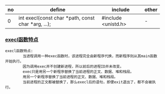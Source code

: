 |no|define|include|other|
|--|--|--|--|
|0|int execl(const char *path, const char *arg, ...);|#include <unistd.h>|-|

### [execl函数特点](https://blog.csdn.net/hongkangwl/article/details/21341971)
```
execl函数特点:
        当进程调用一种exec函数时，该进程完全由新程序代换，而新程序则从其main函数开始执行。
        因为调用exec并不创建新进程，所以前后的进程ID并未改变。
        exec只是用另一个新程序替换了当前进程的正文、数据、堆和栈段。
        用另一个新程序替换了当前进程的正文、数据、堆和栈段。
        当前进程的正文都被替换了，那么execl后的语句，即便exit退出了，都不会被执行。
```
